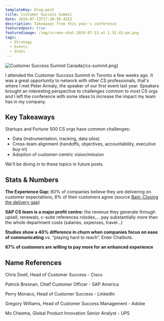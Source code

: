 ```yaml
---
templateKey: blog-post
title: Customer Success Summit
date: 2019-07-13T17:30:50.415Z
description: Takeaways from this year's conference
featuredpost: true
featuredimage: /img/screen-shot-2019-07-13-at-1.32.43-pm.png
tags:
  - Strategy
  - Events
  - Stats
---
```

![Customer Success Summit Canada(/cs-summit.png)](https://customersuccesscanada.com/)

I attended the Customer Success Summit in Toronto a few weeks ago. It was a great opportunity to network with other CS professionals, that's where I met Peter Armaly, the speaker of our first event last year. Speakers brought an interesting perspective to challenges common to most CS orgs and I left the conference with some ideas to increase the impact my team has in my company.

## Key Takeaways

Startups and Fortune 500 CS orgs have common challenges:

* Data (instrumentation, tracking, data silos)
* Cross-team alignment (handoffs, objectives, accountability, executive buy-in)
* Adoption of customer-centric vision/mission

We'll be diving in to these topics in future posts.

## Stats & Numbers

**The Experience Gap:** 80% of companies believe they are delivering on customer expectations, 8% of their customers agree (source [Bain: Closing the delivery gap](http://www2.bain.com/bainweb/pdfs/cms/hotTopics/closingdeliverygap.pdf))

**SAP CS team is a major profit centre:** the revenue they generate through upsell, renewals, c-suite references rolodex,... pay substantially more than the whole department costs (salaries, expenses, travel...)

**Studies show a 40% difference in churn when companies focus on ease of communicating** vs. “playing hard to reach”. Enter Chatbots.

**67% of customers are willing to pay more for an enhanced experience**

## Name References

Chris Doell, Head of Customer Success - Cisco

Patrick Bresnan, Chief Customer Officer - SAP America

Perry Monaco, Head of Customer Success - LinkedIn

Gregory Williams, Head of Customer Success Management - Adobe

Mo Cheema, Global Product Innovation Senior Analyst - UPS
